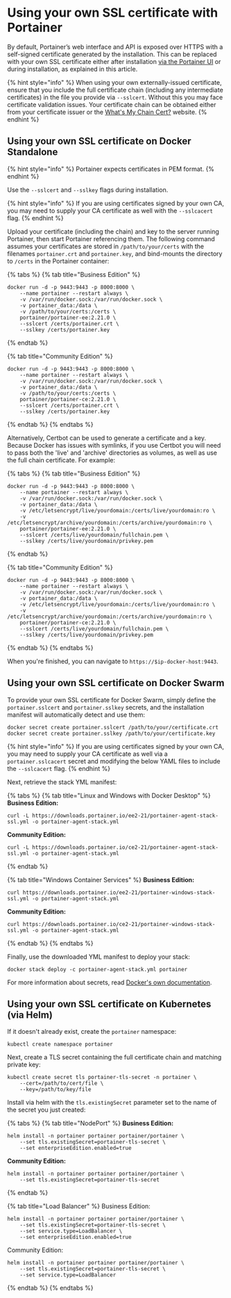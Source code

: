 # Using your own SSL certificate with Portainer

By default, Portainer’s web interface and API is exposed over HTTPS with a self-signed certificate generated by the installation. This can be replaced with your own SSL certificate either after installation [via the Portainer UI](../administering-portainer/settings/#ssl-certificate) or during installation, as explained in this article.

{% hint style="info" %}
When using your own externally-issued certificate, ensure that you include the full certificate chain (including any intermediate certificates) in the file you provide via `--sslcert`. Without this you may face certificate validation issues. Your certificate chain can be obtained either from your certificate issuer or the [What's My Chain Cert?](https://whatsmychaincert.com/) website.
{% endhint %}

## Using your own SSL certificate on Docker Standalone

{% hint style="info" %}
Portainer expects certificates in PEM format.
{% endhint %}

Use the `--sslcert` and `--sslkey` flags during installation.

{% hint style="info" %}
If you are using certificates signed by your own CA, you may need to supply your CA certificate as well with the `--sslcacert` flag.
{% endhint %}

Upload your certificate (including the chain) and key to the server running Portainer, then start Portainer referencing them. The following command assumes your certificates are stored in `/path/to/your/certs` with the filenames `portainer.crt` and `portainer.key`, and bind-mounts the directory to `/certs` in the Portainer container:

{% tabs %}
{% tab title="Business Edition" %}
```
docker run -d -p 9443:9443 -p 8000:8000 \
    --name portainer --restart always \
    -v /var/run/docker.sock:/var/run/docker.sock \
    -v portainer_data:/data \
    -v /path/to/your/certs:/certs \
    portainer/portainer-ee:2.21.0 \
    --sslcert /certs/portainer.crt \
    --sslkey /certs/portainer.key
```
{% endtab %}

{% tab title="Community Edition" %}
```
docker run -d -p 9443:9443 -p 8000:8000 \
    --name portainer --restart always \
    -v /var/run/docker.sock:/var/run/docker.sock \
    -v portainer_data:/data \
    -v /path/to/your/certs:/certs \
    portainer/portainer-ce:2.21.0 \
    --sslcert /certs/portainer.crt \
    --sslkey /certs/portainer.key
```
{% endtab %}
{% endtabs %}

Alternatively, Certbot can be used to generate a certificate and a key. Because Docker has issues with symlinks, if you use Certbot you will need to pass both the 'live' and 'archive' directories as volumes, as well as use the full chain certificate. For example:

{% tabs %}
{% tab title="Business Edition" %}
```
docker run -d -p 9443:9443 -p 8000:8000 \
    --name portainer --restart always \
    -v /var/run/docker.sock:/var/run/docker.sock \
    -v portainer_data:/data \
    -v /etc/letsencrypt/live/yourdomain:/certs/live/yourdomain:ro \
    -v /etc/letsencrypt/archive/yourdomain:/certs/archive/yourdomain:ro \
    portainer/portainer-ee:2.21.0 \
    --sslcert /certs/live/yourdomain/fullchain.pem \
    --sslkey /certs/live/yourdomain/privkey.pem
```
{% endtab %}

{% tab title="Community Edition" %}
```
docker run -d -p 9443:9443 -p 8000:8000 \
    --name portainer --restart always \
    -v /var/run/docker.sock:/var/run/docker.sock \
    -v portainer_data:/data \
    -v /etc/letsencrypt/live/yourdomain:/certs/live/yourdomain:ro \
    -v /etc/letsencrypt/archive/yourdomain:/certs/archive/yourdomain:ro \
    portainer/portainer-ce:2.21.0 \
    --sslcert /certs/live/yourdomain/fullchain.pem \
    --sslkey /certs/live/yourdomain/privkey.pem
```
{% endtab %}
{% endtabs %}

When you're finished, you can navigate to `https://$ip-docker-host:9443`.

## Using your own SSL certificate on Docker Swarm

To provide your own SSL certificate for Docker Swarm, simply define the `portainer.sslcert` and `portainer.sslkey` secrets, and the installation manifest will automatically detect and use them:

```
docker secret create portainer.sslcert /path/to/your/certificate.crt
docker secret create portainer.sslkey /path/to/your/certificate.key
```

{% hint style="info" %}
If you are using certificates signed by your own CA, you may need to supply your CA certificate as well via a `portainer.sslcacert` secret and modifying the below YAML files to include the `--sslcacert` flag.
{% endhint %}

Next, retrieve the stack YML manifest:

{% tabs %}
{% tab title="Linux and Windows with Docker Desktop" %}
**Business Edition:**

```
curl -L https://downloads.portainer.io/ee2-21/portainer-agent-stack-ssl.yml -o portainer-agent-stack.yml
```

**Community Edition:**

```
curl -L https://downloads.portainer.io/ce2-21/portainer-agent-stack-ssl.yml -o portainer-agent-stack.yml
```
{% endtab %}

{% tab title="Windows Container Services" %}
**Business Edition:**

```
curl https://downloads.portainer.io/ee2-21/portainer-windows-stack-ssl.yml -o portainer-agent-stack.yml
```

**Community Edition:**

```
curl https://downloads.portainer.io/ce2-21/portainer-windows-stack-ssl.yml -o portainer-agent-stack.yml
```
{% endtab %}
{% endtabs %}

Finally, use the downloaded YML manifest to deploy your stack:

```
docker stack deploy -c portainer-agent-stack.yml portainer
```

For more information about secrets, read [Docker's own documentation](https://docs.docker.com/compose/compose-file/#secrets).

## Using your own SSL certificate on Kubernetes (via Helm)

If it doesn't already exist, create the `portainer` namespace:

```
kubectl create namespace portainer
```

Next, create a TLS secret containing the full certificate chain and matching private key:

```
kubectl create secret tls portainer-tls-secret -n portainer \
    --cert=/path/to/cert/file \
    --key=/path/to/key/file
```

Install via helm with the `tls.existingSecret` parameter set to the name of the secret you just created:

{% tabs %}
{% tab title="NodePort" %}
**Business Edition:**

```
helm install -n portainer portainer portainer/portainer \
    --set tls.existingSecret=portainer-tls-secret \
    --set enterpriseEdition.enabled=true
```

**Community Edition:**

```
helm install -n portainer portainer portainer/portainer \
    --set tls.existingSecret=portainer-tls-secret
```
{% endtab %}

{% tab title="Load Balancer" %}
Business Edition:

```
helm install -n portainer portainer portainer/portainer \
    --set tls.existingSecret=portainer-tls-secret \
    --set service.type=LoadBalancer \
    --set enterpriseEdition.enabled=true 
```

Community Edition:

```
helm install -n portainer portainer portainer/portainer \
    --set tls.existingSecret=portainer-tls-secret \
    --set service.type=LoadBalancer
```
{% endtab %}
{% endtabs %}

